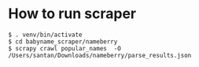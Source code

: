 
# How to run scraper
```
$ . venv/bin/activate
$ cd babyname_scraper/nameberry
$ scrapy crawl popular_names  -O /Users/santan/Downloads/nameberry/parse_results.json
```